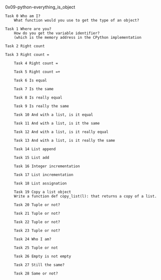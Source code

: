 0x09-python-everything_is_object

	Task 0 Who am I?
		What function would you use to get the type of an object?

	Task 1 Where are you?
		How do you get the variable identifier?
		(which is the memory address in the CPython implementation

	Task 2 Right count

	Task 3 Right count =

        Task 4 Right count =

        Task 5 Right count =+

        Task 6 Is equal

        Task 7 Is the same

        Task 8 Is really equal

        Task 9 Is really the same

        Task 10 And with a list, is it equal

        Task 11 And with a list, is it the same

        Task 12 And with a list, is it really equal

        Task 13 And with a list, is it really the same

        Task 14 List append

        Task 15 List add

        Task 16 Integer incrementation

        Task 17 List incrementation

        Task 18 List assignation

        Task 19 Copy a list object
		Write a function def copy_list(l): that returns a copy of a list.

        Task 20 Tuple or not?

        Task 21 Tuple or not?

        Task 22 Tuple or not?

        Task 23 Tuple or not?

        Task 24 Who I am?

        Task 25 Tuple or not

        Task 26 Empty is not empty

        Task 27 Still the same?

        Task 28 Same or not?
		
		
